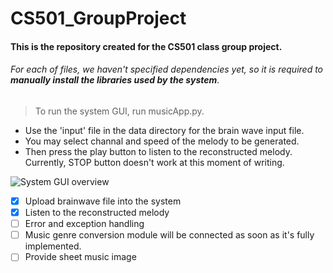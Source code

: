 # CS501_GroupProject
#### This is the repository created for the CS501 class group project.

###### For each of files, we haven't specified dependencies yet, so it is required to **manually install the libraries used by the system**.


> To run the system GUI, run musicApp.py.

* Use the 'input' file in the data directory for the brain wave input file.
* You may select channal and speed of the melody to be generated.
* Then press the play button to listen to the reconstructed melody. Currently, STOP button doesn't work at this moment of writing.

![System GUI overview](/Users/seunghee/PycharmProjects/CS501_GroupProject/image/gui.png?raw=true "System GUI")



- [x] Upload brainwave file into the system
- [x] Listen to the reconstructed melody
- [ ] Error and exception handling 
- [ ] Music genre conversion module will be connected as soon as it's fully implemented.
- [ ] Provide sheet music image 
